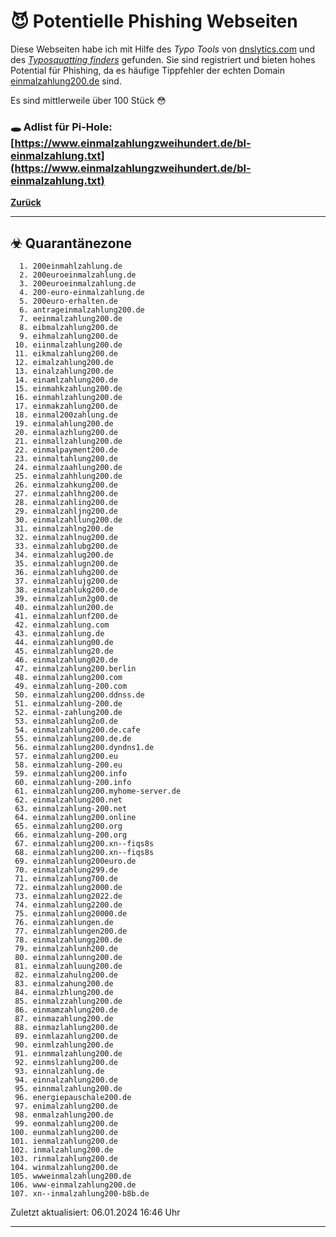 # 😈 Potentielle Phishing Webseiten

Diese Webseiten habe ich mit Hilfe des *Typo Tools* von [dnslytics.com](https://dnslytics.com/domain-typos) und des [*Typosquatting finders*](https://typosquatting-finder.circl.lu/) gefunden. Sie sind registriert und bieten hohes Potential für Phishing, da es häufige Tippfehler der echten Domain [einmalzahlung200.de](https://einmalzahlung200.de) sind.

Es sind mittlerweile über 100 Stück 😳

### 🕳 Adlist für Pi-Hole: [https://www.einmalzahlungzweihundert.de/bl-einmalzahlung.txt](https://www.einmalzahlungzweihundert.de/bl-einmalzahlung.txt)

[**Zurück**](/)

---

## ☣ Quarantänezone

```text
  1. 200einmahlzahlung.de
  2. 200euroeinmalzahlung.de
  3. 200euroeinmalzahlung.de
  4. 200-euro-einmalzahlung.de
  5. 200euro-erhalten.de
  6. antrageinmalzahlung200.de
  7. eeinmalzahlung200.de
  8. eibmalzahlung200.de
  9. eihmalzahlung200.de
 10. eiinmalzahlung200.de
 11. eikmalzahlung200.de
 12. eimalzahlung200.de
 13. einalzahlung200.de
 14. einamlzahlung200.de
 15. einmahkzahlung200.de
 16. einmahlzahlung200.de
 17. einmakzahlung200.de
 18. einmal200zahlung.de
 19. einmalahlung200.de
 20. einmalazhlung200.de
 21. einmallzahlung200.de
 22. einmalpayment200.de
 23. einmaltahlung200.de
 24. einmalzaahlung200.de
 25. einmalzahhlung200.de
 26. einmalzahkung200.de
 27. einmalzahlhng200.de
 28. einmalzahling200.de
 29. einmalzahljng200.de
 30. einmalzahllung200.de
 31. einmalzahlng200.de
 32. einmalzahlnug200.de
 33. einmalzahlubg200.de
 34. einmalzahlug200.de
 35. einmalzahlugn200.de
 36. einmalzahluhg200.de
 37. einmalzahlujg200.de
 38. einmalzahlukg200.de
 39. einmalzahlun2g00.de
 40. einmalzahlun200.de
 41. einmalzahlunf200.de
 42. einmalzahlung.com
 43. einmalzahlung.de
 44. einmalzahlung00.de
 45. einmalzahlung20.de
 46. einmalzahlung020.de
 47. einmalzahlung200.berlin
 48. einmalzahlung200.com
 49. einmalzahlung-200.com
 50. einmalzahlung200.ddnss.de
 51. einmalzahlung-200.de
 52. einmal-zahlung200.de
 53. einmalzahlung2o0.de
 54. einmalzahlung200.de.cafe
 55. einmalzahlung200.de.de
 56. einmalzahlung200.dyndns1.de
 57. einmalzahlung200.eu
 58. einmalzahlung-200.eu
 59. einmalzahlung200.info
 60. einmalzahlung-200.info
 61. einmalzahlung200.myhome-server.de
 62. einmalzahlung200.net
 63. einmalzahlung-200.net
 64. einmalzahlung200.online
 65. einmalzahlung200.org
 66. einmalzahlung-200.org
 67. einmalzahlung200.xn--fiqs8s
 68. einmalzahlung200.xn--fiqs8s
 69. einmalzahlung200euro.de
 70. einmalzahlung299.de
 71. einmalzahlung700.de
 72. einmalzahlung2000.de
 73. einmalzahlung2022.de
 74. einmalzahlung2200.de
 75. einmalzahlung20000.de
 76. einmalzahlungen.de
 77. einmalzahlungen200.de
 78. einmalzahlungg200.de
 79. einmalzahlunh200.de
 80. einmalzahlunng200.de
 81. einmalzahluung200.de
 82. einmalzahulng200.de
 83. einmalzahung200.de
 84. einmalzhlung200.de
 85. einmalzzahlung200.de
 86. einmamzahlung200.de
 87. einmazahlung200.de
 88. einmazlahlung200.de
 89. einmlazahlung200.de
 90. einmlzahlung200.de
 91. einmmalzahlung200.de
 92. einmslzahlung200.de
 93. einnalzahlung.de
 94. einnalzahlung200.de
 95. einnmalzahlung200.de
 96. energiepauschale200.de
 97. enimalzahlung200.de
 98. enmalzahlung200.de
 99. eonmalzahlung200.de
100. eunmalzahlung200.de
101. ienmalzahlung200.de
102. inmalzahlung200.de
103. rinmalzahlung200.de
104. winmalzahlung200.de
105. wwweinmalzahlung200.de
106. www-einmalzahlung200.de
107. xn--inmalzahlung200-b8b.de
```

Zuletzt aktualisiert: 06.01.2024 16:46 Uhr

---
